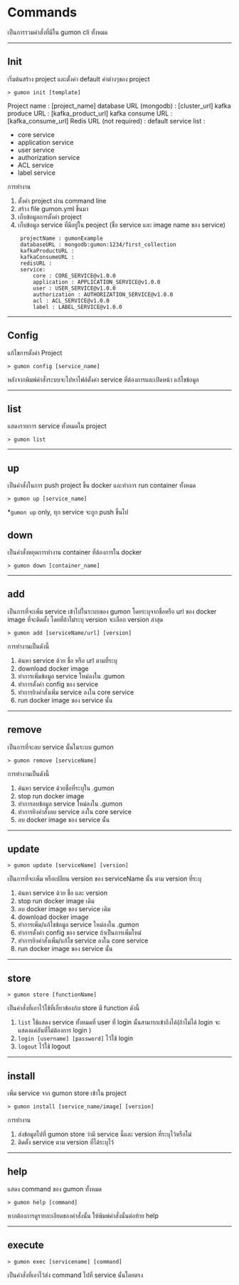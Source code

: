 # Commands

  เป็นการรวมคำสั่งที่มีใน gumon cli ทั้งหมด

---
## Init
 เริ่มต้นสร้าง project และตั้งค่า default ค่าต่างๆของ project
 
    > gumon init [template]
    
   Project name : [project_name]
   database URL (mongodb) : [cluster_url]
   kafka produce URL : [kafka_product_url]
   kafka consume URL : [kafka_consume_url]
   Redis URL (not required) :
   default service list :
- core service
- application service
- user service
- authorization service
- ACL service
- label service

การทำงาน

1. ตั้งค่า project ผ่าน command line
2. สร้าง file gumon.yml ขึ้นมา
3. เก็บข้อมูลการตั้งค่า project
4. เก็บข้อมูล service ที่มีอยู่ใน peoject (ชื่อ service และ image name ของ service)

```
    projectName : gumonExample
    databaseURL : mongodb:gumon:1234/first_collection
    kafkaProductURL : 
    kafkaConsumeURL : 
    redisURL : 
    service: 
        core : CORE_SERVICE@v1.0.0
        application : APPLICATION_SERVICE@v1.0.0
        user : USER_SERVICE@v1.0.0
        authorization : AUTHORIZATION_SERVICE@v1.0.0
        acl : ACL_SERVICE@v1.0.0
        label : LABEL_SERVICE@v1.0.0

```

---
## Config
 แก้ไขการตั้งค่า Project
 
    > gumon config [service_name]

หลังจากพิมพ์คำสั่งระบบจะไปหาไฟล์ตั้งค่า service ที่ต้องการและเปิดหน้า แก้ไขข้อมูล

---
## list
แสดงรายการ service ทั้งหมดใน project

    > gumon list
    
---
## up
เป็นคำสั่งในการ push project ขึ้น docker และทำการ run container ทั้งหมด

    > gumon up [service_name]

*`gumon up` only, ทุก service จะถูก push ขึ้นไป

## down
 เป็นคำสั่งหยุดการทำงาน container ที่ต้องการใน docker
    
    > gumon down [container_name]
    
---
## add
เป็นการที่จะเพิ่ม service เข้าไปในระบบของ gumon โดยระบุจากชื่อหรือ url ของ docker image ที่จะติดตั้ง โดยที่ถ้าไม่ระบุ version จะเลือก version ล่าสุด

    > gumon add [serviceName/url] [version]

  
  การทำงานเป็นดังนี้

  1. ค้นหา service ด้วย ชื่อ หรือ url ตามที่ระบุ
  2. download docker image 
  3. ทำการเพิ่มข้อมูล service ใหม่ลงใน .gumon
  4. ทำการตั้งค่า config ของ service
  5. ทำการยิงคำสั่งเพิ่ม service ลงใน core service
  6. run docker image ของ service นั้น
  
---
## remove
เป็นการที่จะลบ service นั้นในระบบ gumon

    > gumon remove [serviceName]

  
  การทำงานเป็นดังนี้

  1. ค้นหา service ด้วยชื่อที่ระบุใน .gumon
  2. stop run docker image 
  3. ทำการลบข้อมูล service ใหม่ลงใน .gumon
  4. ทำการยิงคำสั่งลบ service ลงใน core service
  5. ลบ docker image ของ service นั้น

---
## update

    > gumon update [serviceName] [version]

  เป็นการที่จะเพิ่ม หรือเปลียน version ของ serviceName นั้น ตาม version ที่ระบุ

  1. ค้นหา service ด้วย ชื่อ และ version
  2. stop run docker image เดิม
  3. ลบ docker image ของ service เดิม
  4. download docker image 
  5. ทำการเพิ่ม/แก้ไขข้อมูล service ใหม่ลงใน .gumon
  6. ทำการตั้งค่า config ของ service ถ้าเป็นการเพิ่มใหม่
  7. ทำการยิงคำสั่งเพิ่ม/แก้ไข service ลงใน core service
  8. run docker image ของ service นั้น

---
## store

    > gumon store [functionName] 

  เป็นคำสั่งที่เอาไว้ใช้ที่เกี๋ยวข้องก้บ store มี function ดังนี้

  1. `list` ใช้แสดง service ทั้งหมดที่ user ที่ login นั้นสามารถเข้าถึงได้(ถ้าไม่ได้ login จะแสดงแค่อันที่ไม่ต้องการ login )
  2. `login [username] [password]` ไว้ใช้ login
  3. `logout` ไว้ใช้ logout

---
## install
เพิ่ม service จาก gumon store เข้าใน project

    > gumon install [service_name/image] [version]

การทำงาน

1. ส่งข้อมูลไปที่ gumon store ว่ามี service นี้และ version ที่ระบุไว้หรือไม่
2. ติดตั้ง service ตาม version ที่ได้ระบุไว้

---
## help
 แสดง command ของ gumon ทั้งหมด
    
    > gumon help [command]

หากต้องการดูรายละเอียดของคำสั่งนั้น ให้พิมพ์คำสั่งนั้นต่อท้าย help

---
## execute

    > gumon exec [servicename] [command]
  
  เป็นคำสั่งที่เอาไว้ส่ง command ไปที่ service นั้นโดยตรง
